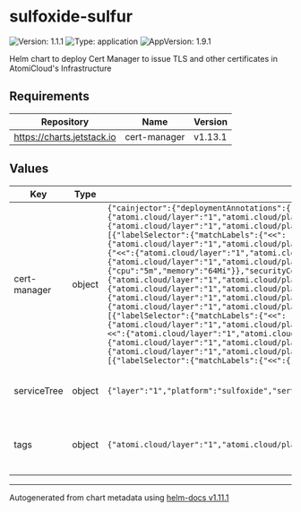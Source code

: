# sulfoxide-sulfur

![Version: 1.1.1](https://img.shields.io/badge/Version-1.1.1-informational?style=flat-square) ![Type: application](https://img.shields.io/badge/Type-application-informational?style=flat-square) ![AppVersion: 1.9.1](https://img.shields.io/badge/AppVersion-1.9.1-informational?style=flat-square)

Helm chart to deploy Cert Manager to issue TLS and other certificates in AtomiCloud's Infrastructure

## Requirements

| Repository | Name | Version |
|------------|------|---------|
| https://charts.jetstack.io | cert-manager | v1.13.1 |

## Values

| Key | Type | Default | Description |
|-----|------|---------|-------------|
| cert-manager | object | `{"cainjector":{"deploymentAnnotations":{"<<":{"atomi.cloud/layer":"1","atomi.cloud/platform":"sulfoxide","atomi.cloud/service":"sulfur"},"atomi.cloud/module":"cainjector"},"podAnnotations":{"<<":{"atomi.cloud/layer":"1","atomi.cloud/platform":"sulfoxide","atomi.cloud/service":"sulfur"},"atomi.cloud/module":"cainjector"},"podLabels":{"<<":{"atomi.cloud/layer":"1","atomi.cloud/platform":"sulfoxide","atomi.cloud/service":"sulfur"},"atomi.cloud/module":"cainjector"},"resources":{"limits":{"cpu":"10m","memory":"256Mi"},"requests":{"cpu":"5m","memory":"64Mi"}},"topologySpreadConstraints":[{"labelSelector":{"matchLabels":{"<<":{"atomi.cloud/layer":"1","atomi.cloud/platform":"sulfoxide","atomi.cloud/service":"sulfur"},"atomi.cloud/module":"cainjector"}},"maxSkew":1,"topologyKey":"topology.kubernetes.io/zone","whenUnsatisfiable":"ScheduleAnyway"}]},"installCRDs":true,"podAnnotations":{"<<":{"atomi.cloud/layer":"1","atomi.cloud/platform":"sulfoxide","atomi.cloud/service":"sulfur"},"atomi.cloud/module":"operator"},"podLabels":{"<<":{"atomi.cloud/layer":"1","atomi.cloud/platform":"sulfoxide","atomi.cloud/service":"sulfur"},"atomi.cloud/module":"operator"},"prometheus":{"enabled":false},"resources":{"limits":{"cpu":"10m","memory":"256Mi"},"requests":{"cpu":"5m","memory":"64Mi"}},"securityContext":{"fsGroup":1001},"serviceAccount":{"annotations":{"<<":{"atomi.cloud/layer":"1","atomi.cloud/platform":"sulfoxide","atomi.cloud/service":"sulfur"},"atomi.cloud/module":"operator"},"labels":{"<<":{"atomi.cloud/layer":"1","atomi.cloud/platform":"sulfoxide","atomi.cloud/service":"sulfur"},"atomi.cloud/module":"operator"}},"startupapicheck":{"jobAnnotations":{"<<":{"atomi.cloud/layer":"1","atomi.cloud/platform":"sulfoxide","atomi.cloud/service":"sulfur"},"atomi.cloud/module":"satupapicheck"},"podAnnotations":{"<<":{"atomi.cloud/layer":"1","atomi.cloud/platform":"sulfoxide","atomi.cloud/service":"sulfur"},"atomi.cloud/module":"satupapicheck"},"podLabels":{"<<":{"atomi.cloud/layer":"1","atomi.cloud/platform":"sulfoxide","atomi.cloud/service":"sulfur"},"atomi.cloud/module":"satupapicheck"},"resources":{"limits":{"cpu":"10m","memory":"256Mi"},"requests":{"cpu":"5m","memory":"64Mi"}}},"topologySpreadConstraints":[{"labelSelector":{"matchLabels":{"<<":{"atomi.cloud/layer":"1","atomi.cloud/platform":"sulfoxide","atomi.cloud/service":"sulfur"},"atomi.cloud/module":"operator"}},"maxSkew":1,"topologyKey":"topology.kubernetes.io/zone","whenUnsatisfiable":"ScheduleAnyway"}],"webhook":{"deploymentAnnotations":{"<<":{"atomi.cloud/layer":"1","atomi.cloud/platform":"sulfoxide","atomi.cloud/service":"sulfur"},"atomi.cloud/module":"webhook"},"podAnnotations":{"<<":{"atomi.cloud/layer":"1","atomi.cloud/platform":"sulfoxide","atomi.cloud/service":"sulfur"},"atomi.cloud/module":"webhook"},"podLabels":{"<<":{"atomi.cloud/layer":"1","atomi.cloud/platform":"sulfoxide","atomi.cloud/service":"sulfur"},"atomi.cloud/module":"webhook"},"resources":{"limits":{"cpu":"10m","memory":"256Mi"},"requests":{"cpu":"5m","memory":"64Mi"}},"topologySpreadConstraints":[{"labelSelector":{"matchLabels":{"<<":{"atomi.cloud/layer":"1","atomi.cloud/platform":"sulfoxide","atomi.cloud/service":"sulfur"},"atomi.cloud/module":"webhook"}},"maxSkew":1,"topologyKey":"topology.kubernetes.io/zone","whenUnsatisfiable":"ScheduleAnyway"}]}}` | Cert Manager configuration. See [Cert Manager Helm Chart](https://artifacthub.io/packages/helm/cert-manager/cert-manager) |
| serviceTree | object | `{"layer":"1","platform":"sulfoxide","service":"sulfur"}` | AtomiCloud Service Tree. See [ServiceTree](https://atomicloud.larksuite.com/wiki/OkfJwTXGFiMJkrk6W3RuwRrZs64?theme=DARK&contentTheme=DARK#MHw5d76uDo2tBLx86cduFQMRsBb) |
| tags | object | `{"atomi.cloud/layer":"1","atomi.cloud/platform":"sulfoxide","atomi.cloud/service":"sulfur"}` | Kubernetes labels and annotations, following Service Tree |

----------------------------------------------
Autogenerated from chart metadata using [helm-docs v1.11.1](https://github.com/norwoodj/helm-docs/releases/v1.11.1)